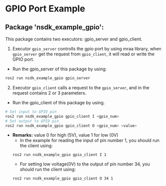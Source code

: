 # GPIO Port Example

## Package 'nsdk_example_gpio':

This package contains two executors: gpio_server and gpio_client.

1. Executor `gpio_server` controlls the gpio port by using mraa library, when `gpio_server` get the request from `gpio_client`, it will read or write the GPIO port.  
  - Run the gpio_server of this package by using:
```bash
ros2 run nsdk_example_gpio gpio_server
```
2. Executor `gpio_client` calls a request to the `gpio_server`, and in the request contains 2 or 3 parameters. 
  - Run the gpio_client of this package by using.  
```bash
# Set input to GPIO pin
ros2 run nsdk_example_gpio gpio_client I <gpio_num>
# Set output to GPIO pin
ros2 run nsdk_example_gpio gpio_client O <gpio_num> <value> 
```
  - **Remarks:** value 0 for high (5V), value 1 for low (0V)  
    - In the example for reading the input of pin number 1, you should run the client using:
    ```
    ros2 run nsdk_example_gpio gpio_client I 1 
    ```
    - For setting low voltage(0V) to the output of pin number 34, you should run the client using:
    ```
    ros2 run nsdk_example_gpio gpio_client O 34 1
    ```
